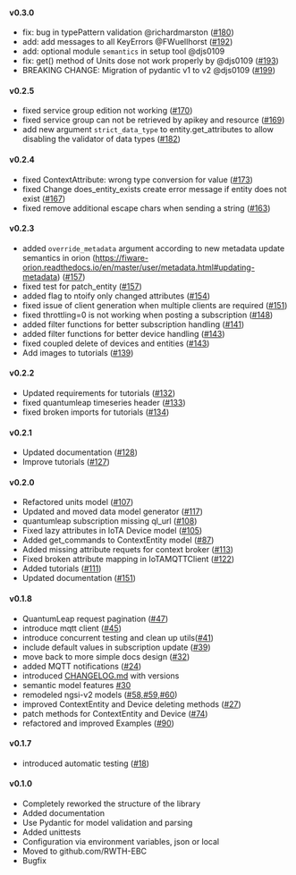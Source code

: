 #### v0.3.0
- fix: bug in typePattern validation @richardmarston ([#180](https://github.com/RWTH-EBC/FiLiP/pull/180))
- add: add messages to all KeyErrors @FWuellhorst ([#192](https://github.com/RWTH-EBC/FiLiP/pull/192))
- add: optional module `semantics` in setup tool @djs0109
- fix: get() method of Units dose not work properly by @djs0109 ([#193](https://github.com/RWTH-EBC/FiLiP/pull/193))
- BREAKING CHANGE: Migration of pydantic v1 to v2 @djs0109 ([#199](https://github.com/RWTH-EBC/FiLiP/issues/199))

#### v0.2.5
- fixed service group edition not working ([#170](https://github.com/RWTH-EBC/FiLiP/issues/170))
- fixed service group can not be retrieved by apikey and resource ([#169](https://github.com/RWTH-EBC/FiLiP/issues/169))
- add new argument `strict_data_type` to entity.get_attributes to allow disabling the validator of data types ([#182](https://github.com/RWTH-EBC/FiLiP/issues/182))

#### v0.2.4
- fixed ContextAttribute: wrong type conversion for value ([#173](https://github.com/RWTH-EBC/FiLiP/issues/173))
- fixed Change does_entity_exists create error message if entity does not exist ([#167](https://github.com/RWTH-EBC/FiLiP/issues/167))
- fixed remove additional escape chars when sending a string ([#163](https://github.com/RWTH-EBC/FiLiP/issues/163))

#### v0.2.3
- added `override_metadata` argument according to new metadata update semantics in orion (https://fiware-orion.readthedocs.io/en/master/user/metadata.html#updating-metadata) ([#157](https://github.com/RWTH-EBC/FiLiP/issues/157))
- fixed test for patch_entity ([#157](https://github.com/RWTH-EBC/FiLiP/issues/157))
- added flag to ntoify only changed attributes ([#154](https://github.com/RWTH-EBC/FiLiP/issues/154))
- fixed issue of client generation when multiple clients are required ([#151](https://github.com/RWTH-EBC/FiLiP/issues/151))
- fixed throttling=0 is not working when posting a subscription ([#148](https://github.com/RWTH-EBC/FiLiP/issues/148))
- added filter functions for better subscription handling ([#141](https://github.com/RWTH-EBC/FiLiP/issues/141))
- added filter functions for better device handling ([#143](https://github.com/RWTH-EBC/FiLiP/issues/143))
- fixed coupled delete of devices and entities ([#143](https://github.com/RWTH-EBC/FiLiP/issues/143))
- Add images to tutorials ([#139](https://github.com/RWTH-EBC/FiLiP/issues/139))

#### v0.2.2
- Updated requirements for tutorials ([#132](https://github.com/RWTH-EBC/FiLiP/issues/132))
- fixed quantumleap timeseries header ([#133](https://github.com/RWTH-EBC/FiLiP/issues/133))
- fixed broken imports for tutorials ([#134](https://github.com/RWTH-EBC/FiLiP/issues/134))

#### v0.2.1
- Updated documentation ([#128](https://github.com/RWTH-EBC/FiLiP/issues/128))
- Improve tutorials ([#127](https://github.com/RWTH-EBC/FiLiP/issues/127))

#### v0.2.0
- Refactored units model ([#107](https://github.com/RWTH-EBC/FiLiP/issues/107))
- Updated and moved data model generator ([#117](https://github.com/RWTH-EBC/FiLiP/issues/117))
- quantumleap subscription missing ql_url ([#108](https://github.com/RWTH-EBC/FiLiP/issues/108))
- Fixed lazy attributes in IoTA Device model ([#105](https://github.com/RWTH-EBC/FiLiP/issues/105))
- Added get_commands to ContextEntity model ([#87](https://github.com/RWTH-EBC/FiLiP/issues/87))
- Added missing attribute requets for context broker ([#113](https://github.com/RWTH-EBC/FiLiP/issues/113))
- Fixed broken attribute mapping in IoTAMQTTClient ([#122](https://github.com/RWTH-EBC/FiLiP/issues/122))
- Added tutorials ([#111](https://github.com/RWTH-EBC/FiLiP/issues/111))
- Updated documentation ([#151](https://github.com/RWTH-EBC/FiLiP/issues/51))

#### v0.1.8
- QuantumLeap request pagination ([#47](https://github.com/RWTH-EBC/FiLiP/issues/47))
- introduce mqtt client ([#45](https://github.com/RWTH-EBC/FiLiP/issues/45))
- introduce concurrent testing and clean up utils([#41](https://github.com/RWTH-EBC/FiLiP/issues/41))
- include default values in subscription update ([#39](https://github.com/RWTH-EBC/FiLiP/issues/39))
- move back to more simple docs design ([#32](https://github.com/RWTH-EBC/FiLiP/issues/32))
- added MQTT notifications ([#24](https://github.com/RWTH-EBC/FiLiP/issues/24))
- introduced [CHANGELOG.md](https://github.com/RWTH-EBC/FiLiP/blob/development/CHANGELOG.md) with versions
- semantic model features [#30](https://github.com/RWTH-EBC/FiLiP/issues/30)
- remodeled ngsi-v2 models ([#58,#59,#60](https://github.com/RWTH-EBC/FiLiP/issues/60))
- improved ContextEntity and Device deleting methods ([#27](https://github.com/RWTH-EBC/FiLiP/issues/28))
- patch methods for ContextEntity and Device ([#74](https://github.com/RWTH-EBC/FiLiP/issues/74))
- refactored and improved Examples ([#90](https://github.com/RWTH-EBC/FiLiP/issues/90))

#### v0.1.7
- introduced automatic testing
([#18](https://github.com/RWTH-EBC/FiLiP/issues/18))

#### v0.1.0
- Completely reworked the structure of the library
- Added documentation  
- Use Pydantic for model validation and parsing
- Added unittests
- Configuration via environment variables, json or local
- Moved to github.com/RWTH-EBC
- Bugfix
